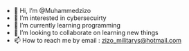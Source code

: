 - 👋 Hi, I’m @Muhammedzizo
- 👀 I’m interested in cybersecuirty 
- 🌱 I’m currently learning programming
- 💞️ I’m looking to collaborate on learning new things
- 📫 How to reach me by email : zizo_militarys@hotmail.com

<!---
Muhammedzizo/Muhammedzizo is a ✨ special ✨ repository because its `README.md` (this file) appears on your GitHub profile.
You can click the Preview link to take a look at your changes.
--->
